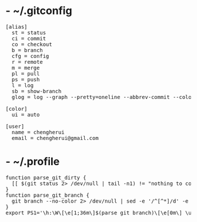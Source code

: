 # - ~/.gitconfig

<pre>
[alias]
  st = status
  ci = commit
  co = checkout
  b = branch
  cfg = config
  r = remote
  m = merge
  pl = pull
  ps = push
  l = log 
  sb = show-branch
  glog = log --graph --pretty=oneline --abbrev-commit --color --decorate

[color]
  ui = auto

[user]
  name = chengherui
  email = chengherui@gmail.com
</pre>  
  
# - ~/.profile

<pre>
function parse_git_dirty {
  [[ $(git status 2> /dev/null | tail -n1) != "nothing to commit (working directory clean)" ]] && echo "*"
}
function parse_git_branch {
  git branch --no-color 2> /dev/null | sed -e '/^[^*]/d' -e "s/* \(.*\)/[\1$(parse_git_dirty)]/"
}
export PS1='\h:\W\[\e[1;36m\]$(parse_git_branch)\[\e[0m\] \u$ '
</pre>
